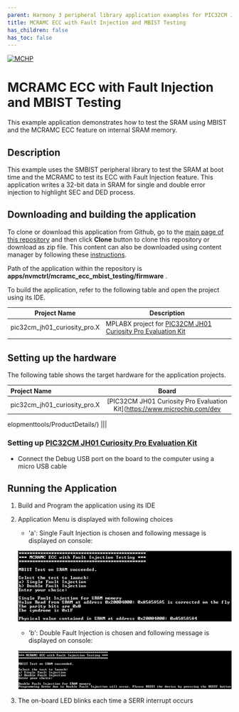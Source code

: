 ```yaml
---
parent: Harmony 3 peripheral library application examples for PIC32CM JH01 family
title: MCRAMC ECC with Fault Injection and MBIST Testing
has_children: false
has_toc: false
---
```


[![MCHP](https://www.microchip.com/ResourcePackages/Microchip/assets/dist/images/logo.png)](https://www.microchip.com)

# MCRAMC ECC with Fault Injection and MBIST Testing

This example application demonstrates how to test the SRAM using MBIST and the MCRAMC ECC feature on internal SRAM memory.

## Description

This example uses the SMBIST peripheral library to test the SRAM at boot time and the MCRAMC to test its ECC with Fault Injection feature. This application writes a 32-bit data in SRAM for single and double error injection to highlight SEC and DED process.

## Downloading and building the application

To clone or download this application from Github, go to the [main page of this repository](https://github.com/Microchip-MPLAB-Harmony/csp_apps_pic32cm_jh01) and then click **Clone** button to clone this repository or download as zip file.
This content can also be downloaded using content manager by following these [instructions](https://github.com/Microchip-MPLAB-Harmony/contentmanager/wiki).

Path of the application within the repository is **apps/nvmctrl/mcramc_ecc_mbist_testing/firmware** .

To build the application, refer to the following table and open the project using its IDE.

| Project Name      | Description                                    |
| ----------------- | ---------------------------------------------- |
| pic32cm_jh01_curiosity_pro.X | MPLABX project for [PIC32CM JH01 Curiosity Pro Evaluation Kit](https://www.microchip.com/developmenttools/ProductDetails/) |
|||

## Setting up the hardware

The following table shows the target hardware for the application projects.

| Project Name| Board|
|:---------|:---------:|
| pic32cm_jh01_curiosity_pro.X | [PIC32CM JH01 Curiosity Pro Evaluation Kit](https://www.microchip.com/dev
elopmenttools/ProductDetails/)
|||

### Setting up [PIC32CM JH01 Curiosity Pro Evaluation Kit](https://www.microchip.com/developmenttools/ProductDetails/)

- Connect the Debug USB port on the board to the computer using a micro USB cable

## Running the Application

1. Build and Program the application using its IDE
2. Application Menu is displayed with following choices
	- 'a': Single Fault Injection is chosen and following message is displayed on console:
	
	![output](images/mcramc_single_fault_injection_display.png)
	
	- 'b': Double Fault Injection is chosen and following message is displayed on console:
	
	![output](images/mcramc_double_fault_injection_display.png)
	
3. The on-board LED blinks each time a SERR interrupt occurs
